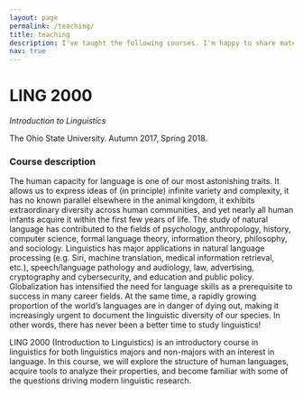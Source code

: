 ```yaml
---
layout: page
permalink: /teaching/
title: teaching
description: I've taught the following courses. I'm happy to share materials with students or instructors (email/DM me)!
nav: true
---
```


# LING 2000
_Introduction to Linguistics_

The Ohio State University. Autumn 2017, Spring 2018.

### Course description

The human capacity for language is one of our most astonishing traits. It allows us
to express ideas of (in principle) infinite variety and complexity, it has no known
parallel elsewhere in the animal kingdom, it exhibits extraordinary diversity across
human communities, and yet nearly all human infants acquire it within the first few
years of life. The study of natural language has contributed to the fields of psychology,
anthropology, history, computer science, formal language theory, information theory,
philosophy, and sociology. Linguistics has major applications in natural language
processing (e.g. Siri, machine translation, medical information retrieval, etc.),
speech/language pathology and audiology, law, advertising, cryptography and cybersecurity,
and education and public policy. Globalization has intensified the need for language
skills as a prerequisite to success in many career fields. At the same time, a rapidly
growing proportion of the world’s languages are in danger of dying out, making it
increasingly urgent to document the linguistic diversity of our species. In other words,
there has never been a better time to study linguistics!

LING 2000 (Introduction to Linguistics) is an introductory course in linguistics for
both linguistics majors and non-majors with an interest in language. In this course,
we will explore the structure of human languages, acquire tools to analyze their properties,
and become familiar with some of the questions driving modern linguistic research.
